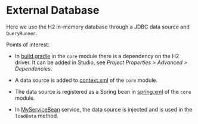 # External Database

Here we use the H2 in-memory database through a JDBC data source and `QueryRunner`.

Points of interest:

- In [build.gradle](https://github.com/cuba-labs/external-db/blob/master/build.gradle) in the `core` module there is a dependency on the H2 driver. It can be added in Studio, see *Project Properties > Advanced > Dependencies*.

- A data source is added to [context.xml](https://github.com/cuba-labs/external-db/blob/master/modules/core/web/META-INF/context.xml) of the `core` module.

- The data source is registered as a Spring bean in [spring.xml](https://github.com/cuba-labs/external-db/blob/master/modules/core/src/com/company/externaldb/spring.xml) of the `core` module.

- In [MyServiceBean](https://github.com/cuba-labs/external-db/blob/master/modules/core/src/com/company/externaldb/service/MyServiceBean.java) service, the data source is injected and is used in the `loadData` method.

